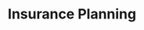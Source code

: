 ---
layout: page
title: Insurance Planning
#background_style: bg-info
background_image: url('assets/img/bg-masthead.jpeg')
# Add a link to the the top menu
menus:
  header:
    title: Insurance Planning
    weight: 2

sections:
- type: paragraph.html
  classes: mt-10
  section_id: insurance-planning
  text: >
    <h3>Insurance planning is an integral part of a strong financial plan.</h3>
    Assessing whether the right coverage is in place, knowing the full product availability, and getting set up with a long-term scope early in life are important aspects of achieving your goals and family protection.


    Life insurance, Critical Illness Insurance, Disability Insurance, and Long-Term Care Insurance contracts all contain different features that should be there to give you the best protection by providing a benefit, but the selection and application process should seek to save you money while achieving that first goal of protection. [Contact Jaymes Duke](/contact) for a quote or for a review of your current coverage.


    Through contacting Jaymes Duke, you can access your potential solution in a number of ways:

- type: process-list.html
  section_id: process-list
  list_items:
    - Find the best coverage available at the best rates from all the major life and health Canadian insurers
    - Access exclusive discounts if you are a student with a specific career ahead, are a medical professional, or have multiple business or family members to insure
    - Compliment or convert your existing group benefit package
    - If you are a business, check group benefits for employees with as few as one person, and if you are leaving your employer to become self-employed, inquire about how to transition for benefits and consider your current record of health
    - Understand the difference between mortgage insurance and individually-owned insurance
    - Receive help with the prospect of approval for coverage if you have a health concern or something in your past such as a hereditary disease, heart condition, or cancer treatment
    - Fully look at the risks of taxation at death or the lower-cost transfer of an estate and the various ways to set it up so there is a plan in place that is private and efficient with processing and taxes
    - Family protection: Don’t put off a bit of life and health insurance planning and leave your young family more vulnerable to hardships from the unexpected. Simply gather the information and spending time to meet and discuss things so that your family is comfortable is worth the time.
---